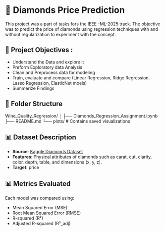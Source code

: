 # 💎 Diamonds Price Prediction 
This project was a part of tasks fors the IEEE -ML-2025 track. 
The objective was to predict the price of diamonds using regression techniques with and without regularization to experiment with the concept.

## 📌 Project Objectives :
- Understand the Data and explore it
- Preform Exploratory data Analysis
- Clean and Preprocess data for modeling
- Train, evaluate and compare (Linear Regression, Ridge Regression, Lasso Regression, ElasticNet moels)
- Summerize Findings

## 📁 Folder Structure
Wine_Quality_Regression/
│
├── Diamonds_Regression_Assignment.ipynb
├── README.md 
└── plots/ # Contains saved visualizations

## 📊 Dataset Description

- **Source**: [Kaggle Diamonds Dataset](https://www.kaggle.com/datasets/shivam2503/diamonds)
- **Features**: Physical attributes of diamonds such as carat, cut, clarity, color, depth, table, and dimensions (x, y, z).
- **Target**: price

## 📊 Metrics Evaluated
Each model was compared using:
- Mean Squared Error (MSE)
- Root Mean Squared Error (RMSE)
- R-squared (R²)
- Adjusted R-squared (R²_adj)
